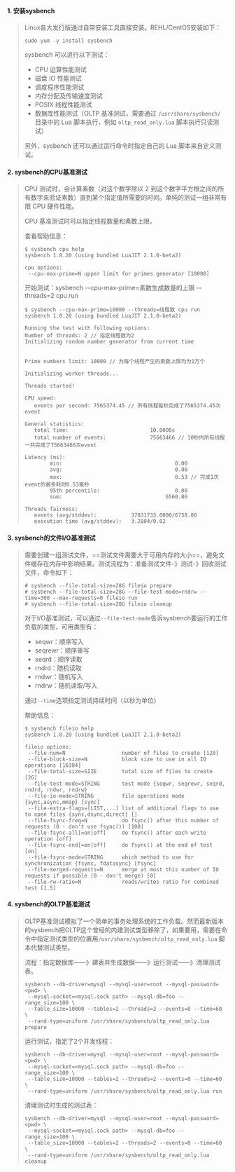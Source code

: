 #### 1. 安装sysbench

>Linux各大发行版通过自带安装工具直接安装。REHL/CentOS安装如下：
>
>```shell
>sudo yum -y install sysbench
>```
>
>sysbench 可以进行以下测试：
>
>- CPU 运算性能测试
>- 磁盘 IO 性能测试
>- 调度程序性能测试
>- 内存分配及传输速度测试
>- POSIX 线程性能测试
>- 数据库性能测试（OLTP 基准测试，需要通过 `/usr/share/sysbench/` 目录中的 Lua 脚本执行，例如 `oltp_read_only.lua` 脚本执行只读测试）
>
>另外，sysbench 还可以通过运行命令时指定自己的 Lua 脚本来自定义测试。

#### 2. sysbench的CPU基准测试

>CPU 测试时，会计算素数（对这个数字除以 2 到这个数字平方根之间的所有数字来验证素数）直到某个指定值所需要的时间。单纯的测试一组非常有限 CPU 硬件性能。
>
>CPU 基准测试时可以指定线程数量和素数上限。
>
>查看帮助信息：
>
>```shell
>$ sysbench cpu help
>sysbench 1.0.20 (using bundled LuaJIT 2.1.0-beta2)
>
>cpu options:
>  --cpu-max-prime=N upper limit for primes generator [10000]
>```
>
>开始测试：sysbench --cpu-max-prime=素数生成数量的上限 --threads=2 cpu run
>
>```shell
>$ sysbench --cpu-max-prime=10000 --threads=线程数 cpu run
>sysbench 1.0.20 (using bundled LuaJIT 2.1.0-beta2)
>
>Running the test with following options:
>Number of threads: 2 // 指定线程数为2
>Initializing random number generator from current time
>
>
>Prime numbers limit: 10000 // 为每个线程产生的素数上限均为1万个
>
>Initializing worker threads...
>
>Threads started!
>
>CPU speed:
>    events per second: 7565374.45 // 所有线程每秒完成了7565374.45次event
>
>General statistics:
>    total time:                          10.0000s
>    total number of events:              75663466 // 10秒内所有线程一共完成了75663466次event
>
>Latency (ms):
>         min:                                    0.00
>         avg:                                    0.00
>         max:                                    0.53 // 完成1次event的最多耗时0.53毫秒
>         95th percentile:                        0.00
>         sum:                                 6560.86
>
>Threads fairness:
>    events (avg/stddev):           37831733.0000/6758.00
>    execution time (avg/stddev):   3.2804/0.02
>```

#### 3. sysbench的文件I/O基准测试

>需要创建一组测试文件，==测试文件需要大于可用内存的大小==，避免文件缓存在内存中影响结果。测试流程为：准备测试文件-》测试-》回收测试文件，命令如下：
>
>```shell
># sysbench --file-total-size=28G fileio prepare
># sysbench --file-total-size=28G --file-test-mode=rndrw --time=300 --max-requests=0 fileio run
># sysbench --file-total-size=28G fileio cleanup
>```
>
>对于I/O基准测试，可以通过`--file-test-mode`告诉sysbench要运行的工作负载的类型，可用类型有：
>
>- seqwr：顺序写入
>- seqrewr：顺序重写
>- seqrd：顺序读取
>- rndrd：随机读取
>- rndwr：随机写入
>- rndrw：随机读取/写入
>
>通过`--time`选项指定测试持续时间（以秒为单位）
>
>帮助信息：
>
>```shell
>$ sysbench fileio help
>sysbench 1.0.20 (using bundled LuaJIT 2.1.0-beta2)
>
>fileio options:
>  --file-num=N                  number of files to create [128]
>  --file-block-size=N           block size to use in all IO operations [16384]
>  --file-total-size=SIZE        total size of files to create [2G]
>  --file-test-mode=STRING       test mode {seqwr, seqrewr, seqrd, rndrd, rndwr, rndrw}
>  --file-io-mode=STRING         file operations mode {sync,async,mmap} [sync]
>  --file-extra-flags=[LIST,...] list of additional flags to use to open files {sync,dsync,direct} []
>  --file-fsync-freq=N           do fsync() after this number of requests (0 - don't use fsync()) [100]
>  --file-fsync-all[=on|off]     do fsync() after each write operation [off]
>  --file-fsync-end[=on|off]     do fsync() at the end of test [on]
>  --file-fsync-mode=STRING      which method to use for synchronization {fsync, fdatasync} [fsync]
>  --file-merged-requests=N      merge at most this number of IO requests if possible (0 - don't merge) [0]
>  --file-rw-ratio=N             reads/writes ratio for combined test [1.5]
>```

#### 4. sysbench的OLTP基准测试

>OLTP基准测试模拟了一个简单的事务处理系统的工作负载。然而最新版本的sysbench把OLTP这个曾经的内建测试类型移除了，如果要用，需要在命令中指定测试类型的位置用`/usr/share/sysbench/oltp_read_only.lua` 脚本代替测试类型。
>
>流程：指定数据库——》建表并生成数据——》运行测试——》清理测试表。
>
>```shell
>sysbench --db-driver=mysql --mysql-user=root --mysql-password=<pwd> \
>  --mysql-socket=<mysql.sock path> --mysql-db=foo --range_size=100 \
>  --table_size=10000 --tables=2 --threads=2 --events=0 --time=60 \
>  --rand-type=uniform /usr/share/sysbench/oltp_read_only.lua prepare
>```
>
>运行测试，指定了2个并发线程：
>
>```shell
>sysbench --db-driver=mysql --mysql-user=root --mysql-password=<pwd> \
>  --mysql-socket=<mysql.sock path> --mysql-db=foo --range_size=100 \
>  --table_size=10000 --tables=2 --threads=2 --events=0 --time=60 \
>  --rand-type=uniform /usr/share/sysbench/oltp_read_only.lua run
>```
>
>清理测试时生成的测试表：
>
>```shell
>sysbench --db-driver=mysql --mysql-user=root --mysql-password=<pwd> \
>  --mysql-socket=<mysql.sock path> --mysql-db=foo --range_size=100 \
>  --table_size=10000 --tables=2 --threads=2 --events=0 --time=60 \
>  --rand-type=uniform /usr/share/sysbench/oltp_read_only.lua cleanup
>```